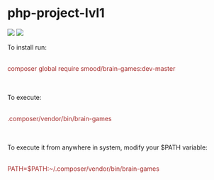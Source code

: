 # php-project-lvl1

<a href="https://codeclimate.com/github/l33tLaserdance/php-project-lvl1/maintainability">
<img src="https://api.codeclimate.com/v1/badges/5d7f931475f1ee8cd611/maintainability" /></a>

<a href="https://codeclimate.com/github/l33tLaserdance/php-project-lvl1/test_coverage">
<img src="https://api.codeclimate.com/v1/badges/5d7f931475f1ee8cd611/test_coverage" /></a>

To install run:<br><br>
<p style="color: brown;">composer global require smood/brain-games:dev-master</p><br><br>
To execute:<br><br>
<p style="color: brown;">.composer/vendor/bin/brain-games</p><br><br>
To execute it from anywhere in system, modify your $PATH variable:<br><br>
<p style="color: brown;">PATH=$PATH:~/.composer/vendor/bin/brain-games</p><br><br>
